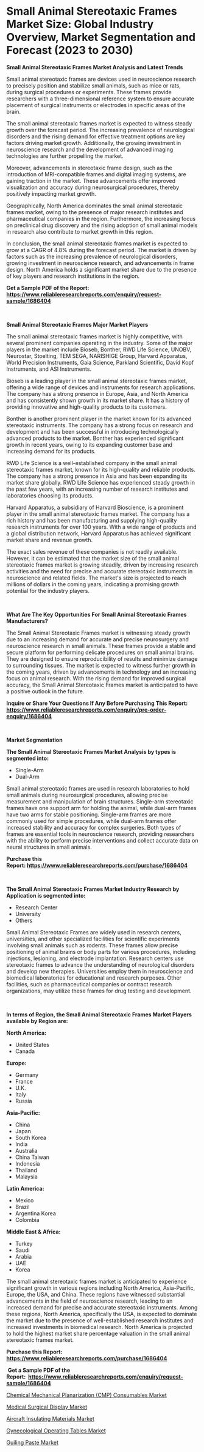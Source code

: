 <p><h1>Small Animal Stereotaxic Frames Market Size: Global Industry Overview, Market Segmentation and Forecast (2023 to 2030)</h1></p><p><strong>Small Animal Stereotaxic Frames Market Analysis and Latest Trends</strong></p>
<p><p>Small animal stereotaxic frames are devices used in neuroscience research to precisely position and stabilize small animals, such as mice or rats, during surgical procedures or experiments. These frames provide researchers with a three-dimensional reference system to ensure accurate placement of surgical instruments or electrodes in specific areas of the brain.</p><p>The small animal stereotaxic frames market is expected to witness steady growth over the forecast period. The increasing prevalence of neurological disorders and the rising demand for effective treatment options are key factors driving market growth. Additionally, the growing investment in neuroscience research and the development of advanced imaging technologies are further propelling the market.</p><p>Moreover, advancements in stereotaxic frame design, such as the introduction of MRI-compatible frames and digital imaging systems, are gaining traction in the market. These advancements offer improved visualization and accuracy during neurosurgical procedures, thereby positively impacting market growth.</p><p>Geographically, North America dominates the small animal stereotaxic frames market, owing to the presence of major research institutes and pharmaceutical companies in the region. Furthermore, the increasing focus on preclinical drug discovery and the rising adoption of small animal models in research also contribute to market growth in this region.</p><p>In conclusion, the small animal stereotaxic frames market is expected to grow at a CAGR of 4.8% during the forecast period. The market is driven by factors such as the increasing prevalence of neurological disorders, growing investment in neuroscience research, and advancements in frame design. North America holds a significant market share due to the presence of key players and research institutions in the region.</p></p>
<p><strong>Get a Sample PDF of the Report:&nbsp; <a href="https://www.reliableresearchreports.com/enquiry/request-sample/1686404">https://www.reliableresearchreports.com/enquiry/request-sample/1686404</a></strong></p>
<p>&nbsp;</p>
<p><strong>Small Animal Stereotaxic Frames Major Market Players</strong></p>
<p><p>The small animal stereotaxic frames market is highly competitive, with several prominent companies operating in the industry. Some of the major players in the market include Bioseb, Bonther, RWD Life Science, UNOBV, Neurostar, Stoelting, TEM SEGA, NARISHIGE Group, Harvard Apparatus, World Precision Instruments, Gaia Science, Parkland Scientific, David Kopf Instruments, and ASI Instruments.</p><p>Bioseb is a leading player in the small animal stereotaxic frames market, offering a wide range of devices and instruments for research applications. The company has a strong presence in Europe, Asia, and North America and has consistently shown growth in its market share. It has a history of providing innovative and high-quality products to its customers.</p><p>Bonther is another prominent player in the market known for its advanced stereotaxic instruments. The company has a strong focus on research and development and has been successful in introducing technologically advanced products to the market. Bonther has experienced significant growth in recent years, owing to its expanding customer base and increasing demand for its products.</p><p>RWD Life Science is a well-established company in the small animal stereotaxic frames market, known for its high-quality and reliable products. The company has a strong presence in Asia and has been expanding its market share globally. RWD Life Science has experienced steady growth in the past few years, with an increasing number of research institutes and laboratories choosing its products.</p><p>Harvard Apparatus, a subsidiary of Harvard Bioscience, is a prominent player in the small animal stereotaxic frames market. The company has a rich history and has been manufacturing and supplying high-quality research instruments for over 100 years. With a wide range of products and a global distribution network, Harvard Apparatus has achieved significant market share and revenue growth.</p><p>The exact sales revenue of these companies is not readily available. However, it can be estimated that the market size of the small animal stereotaxic frames market is growing steadily, driven by increasing research activities and the need for precise and accurate stereotaxic instruments in neuroscience and related fields. The market's size is projected to reach millions of dollars in the coming years, indicating a promising growth potential for the industry players.</p></p>
<p>&nbsp;</p>
<p><strong>What Are The Key Opportunities For Small Animal Stereotaxic Frames Manufacturers?</strong></p>
<p><p>The Small Animal Stereotaxic Frames market is witnessing steady growth due to an increasing demand for accurate and precise neurosurgery and neuroscience research in small animals. These frames provide a stable and secure platform for performing delicate procedures on small animal brains. They are designed to ensure reproducibility of results and minimize damage to surrounding tissues. The market is expected to witness further growth in the coming years, driven by advancements in technology and an increasing focus on animal research. With the rising demand for improved surgical accuracy, the Small Animal Stereotaxic Frames market is anticipated to have a positive outlook in the future.</p></p>
<p><strong>Inquire or Share Your Questions If Any Before Purchasing This Report: <a href="https://www.reliableresearchreports.com/enquiry/pre-order-enquiry/1686404">https://www.reliableresearchreports.com/enquiry/pre-order-enquiry/1686404</a></strong></p>
<p>&nbsp;</p>
<p><strong>Market Segmentation</strong></p>
<p><strong>The Small Animal Stereotaxic Frames Market Analysis by types is segmented into:</strong></p>
<p><ul><li>Single-Arm</li><li>Dual-Arm</li></ul></p>
<p><p>Small animal stereotaxic frames are used in research laboratories to hold small animals during neurosurgical procedures, allowing precise measurement and manipulation of brain structures. Single-arm stereotaxic frames have one support arm for holding the animal, while dual-arm frames have two arms for stable positioning. Single-arm frames are more commonly used for simple procedures, while dual-arm frames offer increased stability and accuracy for complex surgeries. Both types of frames are essential tools in neuroscience research, providing researchers with the ability to perform precise interventions and collect accurate data on neural structures in small animals.</p></p>
<p><strong>Purchase this Report:&nbsp;<a href="https://www.reliableresearchreports.com/purchase/1686404">https://www.reliableresearchreports.com/purchase/1686404</a></strong></p>
<p>&nbsp;</p>
<p><strong>The Small Animal Stereotaxic Frames Market Industry Research by Application is segmented into:</strong></p>
<p><ul><li>Research Center</li><li>University</li><li>Others</li></ul></p>
<p><p>Small Animal Stereotaxic Frames are widely used in research centers, universities, and other specialized facilities for scientific experiments involving small animals such as rodents. These frames allow precise positioning of animal brains or body parts for various procedures, including injections, lesioning, and electrode implantation. Research centers use stereotaxic frames to advance the understanding of neurological disorders and develop new therapies. Universities employ them in neuroscience and biomedical laboratories for educational and research purposes. Other facilities, such as pharmaceutical companies or contract research organizations, may utilize these frames for drug testing and development.</p></p>
<p>&nbsp;</p>
<p><strong>In terms of Region, the Small Animal Stereotaxic Frames Market Players available by Region are:</strong></p>
<p>
    <p> <strong> North America: </strong>
        <ul>
            <li>United States</li>
            <li>Canada</li>
        </ul>
        </p> 
    <p> <strong> Europe: </strong>
        <ul>
            <li>Germany</li>
            <li>France</li>
            <li>U.K.</li>
            <li>Italy</li>
            <li>Russia</li>
        </ul>
        </p> 
    <p> <strong> Asia-Pacific: </strong>
        <ul>
            <li>China</li>
            <li>Japan</li>
            <li>South Korea</li>
            <li>India</li>
            <li>Australia</li>
            <li>China Taiwan</li>
            <li>Indonesia</li>
            <li>Thailand</li>
            <li>Malaysia</li>
        </ul>
        </p> 
    <p> <strong> Latin America: </strong>
        <ul>
            <li>Mexico</li>
            <li>Brazil</li>
            <li>Argentina Korea</li>
            <li>Colombia</li>
        </ul>
        </p> 
    <p> <strong> Middle East & Africa: </strong>
        <ul>
            <li>Turkey</li>
            <li>Saudi</li>
            <li>Arabia</li>
            <li>UAE</li>
            <li>Korea</li>
        </ul>
    </p>
    </p>
<p><p>The small animal stereotaxic frames market is anticipated to experience significant growth in various regions including North America, Asia-Pacific, Europe, the USA, and China. These regions have witnessed substantial advancements in the field of neuroscience research, leading to an increased demand for precise and accurate stereotaxic instruments. Among these regions, North America, specifically the USA, is expected to dominate the market due to the presence of well-established research institutes and increased investments in biomedical research. North America is projected to hold the highest market share percentage valuation in the small animal stereotaxic frames market.</p></p>
<p><strong>Purchase this Report: <a href="https://www.reliableresearchreports.com/purchase/1686404">https://www.reliableresearchreports.com/purchase/1686404</a></strong></p>
<p>&nbsp;<strong>Get a Sample PDF of the Report:&nbsp;&nbsp;<a href="https://www.reliableresearchreports.com/enquiry/request-sample/1686404">https://www.reliableresearchreports.com/enquiry/request-sample/1686404</a></strong></p>
<p><strong></strong></p>
<p><p><a href="https://www.linkedin.com/pulse/chemical-mechanical-planarization-cmp-consumables-market/">Chemical Mechanical Planarization (CMP) Consumables Market</a></p><p><a href="https://github.com/castoriffic/Market-Research-Report-List-1/blob/main/medical-surgical-display-market.md">Medical Surgical Display Market</a></p><p><a href="https://www.linkedin.com/pulse/aircraft-insulating-materials-market-share-amp-new-trends/">Aircraft Insulating Materials Market</a></p><p><a href="https://medium.com/@christianhunter987/gynecological-operating-tables-market-insight-market-trends-growth-forecasted-from-2023-to-2030-b02a40b49945">Gynecological Operating Tables Market</a></p><p><a href="https://github.com/mabutironaldo/Market-Research-Report-List-1/blob/main/guiling-paste-market.md">Guiling Paste Market</a></p></p>